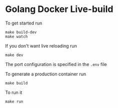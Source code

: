 # Golang Docker Live-build

To get started run

```
make build-dev
make watch
```

If you don't want live reloading run

```
make dev
```
The port configuration is specified in the `.env` file

To generate a production container run

```
make build
```

To run it

```
make run
```

